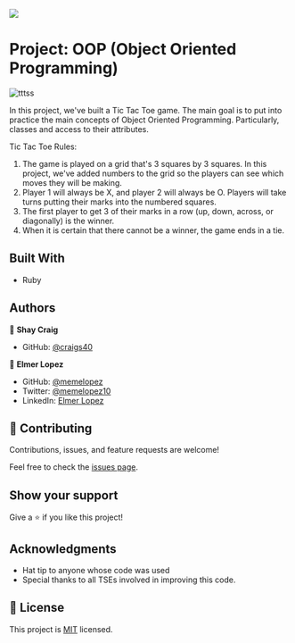 ![](https://img.shields.io/badge/Microverse-blueviolet)

# Project: OOP (Object Oriented Programming)

![tttss](https://user-images.githubusercontent.com/71286979/110735930-be544b80-81f8-11eb-8741-78156b0c4521.png)

In this project, we've built a Tic Tac Toe game. The main goal is to put into practice the main concepts of Object Oriented Programming. Particularly, classes and access to their attributes.

Tic Tac Toe Rules:

1. The game is played on a grid that's 3 squares by 3 squares. In this project, we've added numbers to the grid so the players can see which moves they will be making.
2. Player 1 will always be X, and player 2 will always be O. Players will take turns putting their marks into the numbered squares.
3. The first player to get 3 of their marks in a row (up, down, across, or diagonally) is the winner.
4. When it is certain that there cannot be a winner, the game ends in a tie.

## Built With

- Ruby

## Authors

👤 **Shay Craig**

- GitHub: [@craigs40](https://github.com/craigs40)

👤 **Elmer Lopez**

- GitHub: [@memelopez](https://github.com/memelopez/)
- Twitter: [@memelopez10](https://twitter.com/memelopez10)
- LinkedIn: [Elmer Lopez](https://www.linkedin.com/in/elmer-lopez-51b187200/)

## 🤝 Contributing

Contributions, issues, and feature requests are welcome!

Feel free to check the [issues page](issues/).

## Show your support

Give a ⭐️ if you like this project!

## Acknowledgments

- Hat tip to anyone whose code was used
- Special thanks to all TSEs involved in improving this code.

## 📝 License

This project is [MIT](https://opensource.org/licenses/MIT) licensed.
